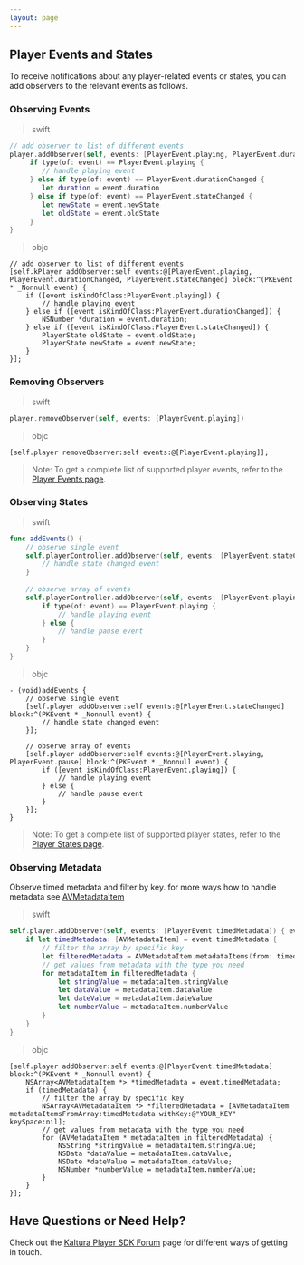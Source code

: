 ```yaml
---
layout: page
---
```


## Player Events and States  

To receive notifications about any player-related events or states, you can add observers to the relevant events as follows.

### Observing Events   

>swift

```swift
// add observer to list of different events
player.addObserver(self, events: [PlayerEvent.playing, PlayerEvent.durationChanged, PlayerEvent.stateChanged]) { event in
     if type(of: event) == PlayerEvent.playing {
        // handle playing event
     } else if type(of: event) == PlayerEvent.durationChanged {
        let duration = event.duration
     } else if type(of: event) == PlayerEvent.stateChanged {
        let newState = event.newState
        let oldState = event.oldState
     }
}

```
>objc

```objc
// add observer to list of different events
[self.kPlayer addObserver:self events:@[PlayerEvent.playing, PlayerEvent.durationChanged, PlayerEvent.stateChanged] block:^(PKEvent * _Nonnull event) {
    if ([event isKindOfClass:PlayerEvent.playing]) {
        // handle playing event
    } else if ([event isKindOfClass:PlayerEvent.durationChanged]) {
        NSNumber *duration = event.duration;
    } else if ([event isKindOfClass:PlayerEvent.stateChanged]) {
        PlayerState oldState = event.oldState;
        PlayerState newState = event.newState;
    }
}];
```

### Removing Observers

>swift

```swift
player.removeObserver(self, events: [PlayerEvent.playing])
```
>objc

```objc
[self.player removeObserver:self events:@[PlayerEvent.playing]];
```

>Note: To get a complete list of supported player events, refer to the [Player Events page](https://kaltura.github.io/playkit/api/ios/Classes/PlayerEvents.html).

### Observing States  

>swift

```swift
func addEvents() {
    // observe single event
    self.playerController.addObserver(self, events: [PlayerEvent.stateChanged]) { event in
        // handle state changed event
    }
    
    // observe array of events
    self.playerController.addObserver(self, events: [PlayerEvent.playing, PlayerEvent.pause]) { event in
        if type(of: event) == PlayerEvent.playing {
            // handle playing event
        } else {
            // handle pause event
        }
    }
}
```

>objc

```objc
- (void)addEvents {
    // observe single event
    [self.player addObserver:self events:@[PlayerEvent.stateChanged] block:^(PKEvent * _Nonnull event) {
        // handle state changed event
    }];
    
    // observe array of events
    [self.player addObserver:self events:@[PlayerEvent.playing, PlayerEvent.pause] block:^(PKEvent * _Nonnull event) {
        if ([event isKindOfClass:PlayerEvent.playing]) {
            // handle playing event
        } else {
            // handle pause event
        }
    }];
}
```

>Note: To get a complete list of supported player states, refer to the [Player States page](https://kaltura.github.io/playkit/api/ios/Enums/PlayerState.html).

### Observing Metadata

Observe timed metadata and filter by key. 
for more ways how to handle metadata see [AVMetadataItem](https://developer.apple.com/reference/avfoundation/avmetadataitem)

>swift

```swift
self.player.addObserver(self, events: [PlayerEvent.timedMetadata]) { event in
    if let timedMetadata: [AVMetadataItem] = event.timedMetadata { 
        // filter the array by specific key
        let filteredMetadata = AVMetadataItem.metadataItems(from: timedMetadata, withKey: "YOUR_KEY", keySpace: nil)
        // get values from metadata with the type you need
        for metadataItem in filteredMetadata {
            let stringValue = metadataItem.stringValue
            let dataValue = metadataItem.dataValue
            let dateValue = metadataItem.dateValue
            let numberValue = metadataItem.numberValue
        }
    }
}
```

>objc

```objc
[self.player addObserver:self events:@[PlayerEvent.timedMetadata] block:^(PKEvent * _Nonnull event) {
    NSArray<AVMetadataItem *> *timedMetadata = event.timedMetadata;
    if (timedMetadata) {
        // filter the array by specific key
        NSArray<AVMetadataItem *> *filteredMetadata = [AVMetadataItem metadataItemsFromArray:timedMetadata withKey:@"YOUR_KEY" keySpace:nil];
        // get values from metadata with the type you need
        for (AVMetadataItem * metadataItem in filteredMetadata) {
            NSString *stringValue = metadataItem.stringValue;
            NSData *dataValue = metadataItem.dataValue;
            NSDate *dateValue = metadataItem.dateValue;
            NSNumber *numberValue = metadataItem.numberValue;
        }
    }
}];
```


## Have Questions or Need Help?

Check out the [Kaltura Player SDK Forum](https://forum.kaltura.org/c/playkit) page for different ways of getting in touch.

